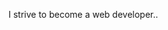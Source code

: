 I strive to become a web developer.. 

<!--
    Text verändern, wenn weißer Punkt oben: 
    noch nicht gespeichert.Speichern lokal: 
    STRG + s
    Dann ins Terminal wechseln..

    git add .
    git commit -m Update
    git push

>